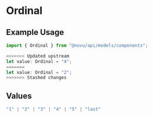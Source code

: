 # Ordinal

## Example Usage

```typescript
import { Ordinal } from "@novu/api/models/components";

<<<<<<< Updated upstream
let value: Ordinal = "4";
=======
let value: Ordinal = "2";
>>>>>>> Stashed changes
```

## Values

```typescript
"1" | "2" | "3" | "4" | "5" | "last"
```